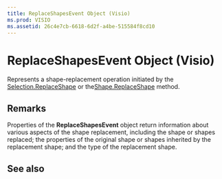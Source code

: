 ```yaml
---
title: ReplaceShapesEvent Object (Visio)
ms.prod: VISIO
ms.assetid: 26c4e7cb-6618-6d2f-a4be-515584f8cd10
---
```



# ReplaceShapesEvent Object (Visio)

Represents a shape-replacement operation initiated by the [Selection.ReplaceShape](selection-replaceshape-method-visio.md) or the[Shape.ReplaceShape](shape-replaceshape-method-visio.md) method.


## Remarks

Properties of the  **ReplaceShapesEvent** object return information about various aspects of the shape replacement, including the shape or shapes replaced; the properties of the original shape or shapes inherited by the replacement shape; and the type of the replacement shape.


## See also



